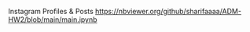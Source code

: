 
 Instagram Profiles &amp; Posts
https://nbviewer.org/github/sharifaaaa/ADM-HW2/blob/main/main.ipynb

